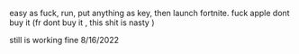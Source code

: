 easy as fuck, run, put anything as key, then launch fortnite.
fuck apple dont buy it
(fr dont buy it , this shit is nasty )


still is working fine 8/16/2022
